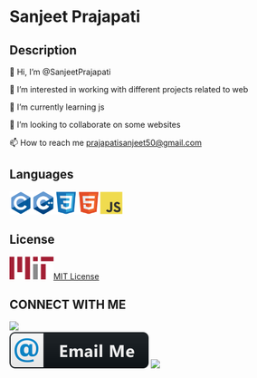 # Sanjeet Prajapati



## Description

👋 Hi, I’m @SanjeetPrajapati

👀 I’m interested in working with different projects related to web

🌱 I’m currently learning js

💞️ I’m looking to collaborate on some websites 

📫 How to reach me prajapatisanjeet50@gmail.com

## Languages 

<a href="https://docs.microsoft.com/en-us/cpp/c-runtime-library/c-run-time-library-reference?view=msvc-160"><img src="https://raw.githubusercontent.com/devicons/devicon/master/icons/c/c-original.svg" height="40px" width="40px" /></a><a href="https://docs.microsoft.com/en-us/cpp/standard-library/cpp-standard-library-reference?view=msvc-160"><img src="https://raw.githubusercontent.com/devicons/devicon/master/icons/cplusplus/cplusplus-original.svg" height="40px" width="40px" /></a><a href="https://developer.mozilla.org/en-US/docs/Web/CSS"><img src="https://raw.githubusercontent.com/devicons/devicon/master/icons/css3/css3-original.svg" height="40px" width="40px" /></a><a href="https://developer.mozilla.org/en-US/docs/Web/HTML"><img src="https://raw.githubusercontent.com/devicons/devicon/master/icons/html5/html5-original.svg" height="40px" width="40px" /></a><a href="https://developer.mozilla.org/en-US/docs/Web/JavaScript"><img src="https://raw.githubusercontent.com/devicons/devicon/master/icons/javascript/javascript-original.svg" height="40px" width="40px" /></a>




## License

<a href="https://choosealicense.com/licenses/mit/"><img src="https://raw.githubusercontent.com/johnturner4004/readme-generator/master/src/components/assets/images/mit.svg" height=40 />MIT License</a>


## CONNECT WITH ME

<a href="https://www.linkedin.com/in/sanjeet-prajapati-895a27243/"><img src="https://img.shields.io/badge/LinkedIn-0077B5?style=for-the-badge&logo=linkedin&logoColor=white" /></a>  
<a href="mailto:prajapatisanjeet50@gmail.com"><img src=https://raw.githubusercontent.com/johnturner4004/readme-generator/master/src/components/assets/images/email_me_button_icon_151852.svg /></a>
</a>  <a href="https://www.instagram.com/coder_sanjeet/"><img src=https://www.freepnglogos.com/uploads/download-instagram-png-logo-20.png height =40 /></a>
